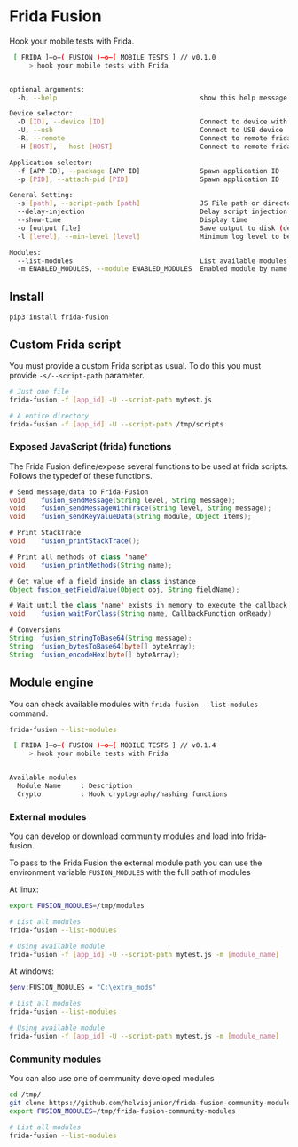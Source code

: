 # Frida Fusion 

Hook your mobile tests with Frida.

```bash
 [ FRIDA ]—o—( FUSION )—o—[ MOBILE TESTS ] // v0.1.0
     > hook your mobile tests with Frida


optional arguments:
  -h, --help                                    show this help message and exit

Device selector:
  -D [ID], --device [ID]                        Connect to device with the given ID
  -U, --usb                                     Connect to USB device
  -R, --remote                                  Connect to remote frida-server
  -H [HOST], --host [HOST]                      Connect to remote frida-server on HOS

Application selector:
  -f [APP ID], --package [APP ID]               Spawn application ID
  -p [PID], --attach-pid [PID]                  Spawn application ID

General Setting:
  -s [path], --script-path [path]               JS File path or directory with Frida script
  --delay-injection                             Delay script injection
  --show-time                                   Display time
  -o [output file]                              Save output to disk (default: none)
  -l [level], --min-level [level]               Minimum log level to be displayed (V,D,I,W,E,F) (default: I)

Modules:
  --list-modules                                List available modules
  -m ENABLED_MODULES, --module ENABLED_MODULES  Enabled module by name. You can specify multiple values repeating the flag.
```

## Install

```
pip3 install frida-fusion
```

## Custom Frida script

You must provide a custom Frida script as usual. To do this you must provide `-s/--script-path` parameter.

```bash
# Just one file
frida-fusion -f [app_id] -U --script-path mytest.js

# A entire directory
frida-fusion -f [app_id] -U --script-path /tmp/scripts
```

### Exposed JavaScript (frida) functions

The Frida Fusion define/expose several functions to be used at frida scripts. Follows the typedef of these functions.

```java
# Send message/data to Frida-Fusion
void    fusion_sendMessage(String level, String message);
void    fusion_sendMessageWithTrace(String level, String message);
void    fusion_sendKeyValueData(String module, Object items);

# Print StackTrace
void    fusion_printStackTrace();

# Print all methods of class 'name'
void    fusion_printMethods(String name);

# Get value of a field inside an class instance
Object fusion_getFieldValue(Object obj, String fieldName);

# Wait until the class 'name' exists in memory to execute the callback function
void    fusion_waitForClass(String name, CallbackFunction onReady)

# Conversions
String  fusion_stringToBase64(String message);
String  fusion_bytesToBase64(byte[] byteArray);
String  fusion_encodeHex(byte[] byteArray);
```

## Module engine

You can check available modules with `frida-fusion --list-modules` command.

```bash
frida-fusion --list-modules

 [ FRIDA ]—o—( FUSION )—o—[ MOBILE TESTS ] // v0.1.4
     > hook your mobile tests with Frida


Available modules
  Module Name     : Description
  Crypto          : Hook cryptography/hashing functions
```

### External modules

You can develop or download community modules and load into frida-fusion.

To pass to the Frida Fusion the external module path you can use the environment variable `FUSION_MODULES` with the full path of modules

At linux:

```bash
export FUSION_MODULES=/tmp/modules

# List all modules
frida-fusion --list-modules

# Using available module
frida-fusion -f [app_id] -U --script-path mytest.js -m [module_name]
```

At windows:

```bash
$env:FUSION_MODULES = "C:\extra_mods"

# List all modules
frida-fusion --list-modules

# Using available module
frida-fusion -f [app_id] -U --script-path mytest.js -m [module_name]
```

### Community modules

You can also use one of community developed modules

```bash
cd /tmp/
git clone https://github.com/helviojunior/frida-fusion-community-modules
export FUSION_MODULES=/tmp/frida-fusion-community-modules

# List all modules
frida-fusion --list-modules
```

